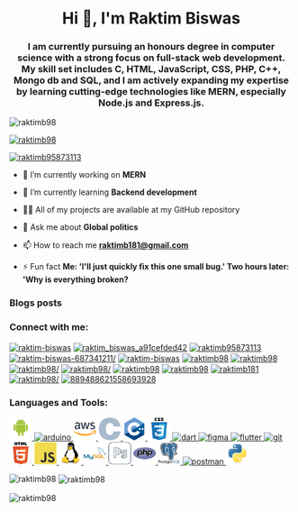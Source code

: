 <h1 align="center">Hi 👋, I'm Raktim Biswas</h1>
<h3 align="center">I am currently pursuing an honours degree in computer science with a strong focus on full-stack web development. My skill set includes C, HTML, JavaScript, CSS, PHP, C++, Mongo db and SQL, and I am actively expanding my expertise by learning cutting-edge technologies like MERN, especially Node.js and Express.js.</h3>

<p align="left"> <img src="https://komarev.com/ghpvc/?username=raktimb98&label=Profile%20views&color=0e75b6&style=flat" alt="raktimb98" /> </p>

<p align="left"> <a href="https://github.com/ryo-ma/github-profile-trophy"><img src="https://github-profile-trophy.vercel.app/?username=raktimb98" alt="raktimb98" /></a> </p>

<p align="left"> <a href="https://twitter.com/raktimb95873113" target="blank"><img src="https://img.shields.io/twitter/follow/raktimb95873113?logo=twitter&style=for-the-badge" alt="raktimb95873113" /></a> </p>

- 🔭 I’m currently working on **MERN**

- 🌱 I’m currently learning **Backend development**

- 👨‍💻 All of my projects are available at my GitHub repository

- 💬 Ask me about **Global politics**

- 📫 How to reach me **raktimb181@gmail.com**

- ⚡ Fun fact **Me: 'I'll just quickly fix this one small bug.' Two hours later: 'Why is everything broken?**

### Blogs posts
<!-- BLOG-POST-LIST:START -->
<!-- BLOG-POST-LIST:END -->

<h3 align="left">Connect with me:</h3>
<p align="left">
<a href="https://codepen.io/raktim-biswas" target="blank"><img align="center" src="https://raw.githubusercontent.com/rahuldkjain/github-profile-readme-generator/master/src/images/icons/Social/codepen.svg" alt="raktim-biswas" height="30" width="40" /></a>
<a href="https://dev.to/raktim_biswas_a91cefded42" target="blank"><img align="center" src="https://raw.githubusercontent.com/rahuldkjain/github-profile-readme-generator/master/src/images/icons/Social/devto.svg" alt="raktim_biswas_a91cefded42" height="30" width="40" /></a>
<a href="https://twitter.com/raktimb95873113" target="blank"><img align="center" src="https://raw.githubusercontent.com/rahuldkjain/github-profile-readme-generator/master/src/images/icons/Social/twitter.svg" alt="raktimb95873113" height="30" width="40" /></a>
<a href="https://linkedin.com/in/raktim-biswas-687341211/" target="blank"><img align="center" src="https://raw.githubusercontent.com/rahuldkjain/github-profile-readme-generator/master/src/images/icons/Social/linked-in-alt.svg" alt="raktim-biswas-687341211/" height="30" width="40" /></a>
<a href="https://stackoverflow.com/users/raktim-biswas" target="blank"><img align="center" src="https://raw.githubusercontent.com/rahuldkjain/github-profile-readme-generator/master/src/images/icons/Social/stack-overflow.svg" alt="raktim-biswas" height="30" width="40" /></a>
<a href="https://codesandbox.com/raktimb98" target="blank"><img align="center" src="https://raw.githubusercontent.com/rahuldkjain/github-profile-readme-generator/master/src/images/icons/Social/codesandbox.svg" alt="raktimb98" height="30" width="40" /></a>
<a href="https://kaggle.com/raktimb98" target="blank"><img align="center" src="https://raw.githubusercontent.com/rahuldkjain/github-profile-readme-generator/master/src/images/icons/Social/kaggle.svg" alt="raktimb98" height="30" width="40" /></a>
<a href="https://fb.com/raktimb98/" target="blank"><img align="center" src="https://raw.githubusercontent.com/rahuldkjain/github-profile-readme-generator/master/src/images/icons/Social/facebook.svg" alt="raktimb98/" height="30" width="40" /></a>
<a href="https://instagram.com/raktimb98/" target="blank"><img align="center" src="https://raw.githubusercontent.com/rahuldkjain/github-profile-readme-generator/master/src/images/icons/Social/instagram.svg" alt="raktimb98/" height="30" width="40" /></a>
<a href="https://dribbble.com/raktimb98" target="blank"><img align="center" src="https://raw.githubusercontent.com/rahuldkjain/github-profile-readme-generator/master/src/images/icons/Social/dribbble.svg" alt="raktimb98" height="30" width="40" /></a>
<a href="https://www.codechef.com/users/raktimb98" target="blank"><img align="center" src="https://cdn.jsdelivr.net/npm/simple-icons@3.1.0/icons/codechef.svg" alt="raktimb98" height="30" width="40" /></a>
<a href="https://www.hackerrank.com/raktimb181" target="blank"><img align="center" src="https://raw.githubusercontent.com/rahuldkjain/github-profile-readme-generator/master/src/images/icons/Social/hackerrank.svg" alt="raktimb181" height="30" width="40" /></a>
<a href="https://www.leetcode.com/raktimb98/" target="blank"><img align="center" src="https://raw.githubusercontent.com/rahuldkjain/github-profile-readme-generator/master/src/images/icons/Social/leet-code.svg" alt="raktimb98/" height="30" width="40" /></a>
<a href="https://discord.gg/889488621558693928" target="blank"><img align="center" src="https://raw.githubusercontent.com/rahuldkjain/github-profile-readme-generator/master/src/images/icons/Social/discord.svg" alt="889488621558693928" height="30" width="40" /></a>
</p>

<h3 align="left">Languages and Tools:</h3>
<p align="left"> <a href="https://developer.android.com" target="_blank" rel="noreferrer"> <img src="https://raw.githubusercontent.com/devicons/devicon/master/icons/android/android-original-wordmark.svg" alt="android" width="40" height="40"/> </a> <a href="https://www.arduino.cc/" target="_blank" rel="noreferrer"> <img src="https://cdn.worldvectorlogo.com/logos/arduino-1.svg" alt="arduino" width="40" height="40"/> </a> <a href="https://aws.amazon.com" target="_blank" rel="noreferrer"> <img src="https://raw.githubusercontent.com/devicons/devicon/master/icons/amazonwebservices/amazonwebservices-original-wordmark.svg" alt="aws" width="40" height="40"/> </a> <a href="https://www.cprogramming.com/" target="_blank" rel="noreferrer"> <img src="https://raw.githubusercontent.com/devicons/devicon/master/icons/c/c-original.svg" alt="c" width="40" height="40"/> </a> <a href="https://www.w3schools.com/cpp/" target="_blank" rel="noreferrer"> <img src="https://raw.githubusercontent.com/devicons/devicon/master/icons/cplusplus/cplusplus-original.svg" alt="cplusplus" width="40" height="40"/> </a> <a href="https://www.w3schools.com/css/" target="_blank" rel="noreferrer"> <img src="https://raw.githubusercontent.com/devicons/devicon/master/icons/css3/css3-original-wordmark.svg" alt="css3" width="40" height="40"/> </a> <a href="https://dart.dev" target="_blank" rel="noreferrer"> <img src="https://www.vectorlogo.zone/logos/dartlang/dartlang-icon.svg" alt="dart" width="40" height="40"/> </a> <a href="https://www.figma.com/" target="_blank" rel="noreferrer"> <img src="https://www.vectorlogo.zone/logos/figma/figma-icon.svg" alt="figma" width="40" height="40"/> </a> <a href="https://flutter.dev" target="_blank" rel="noreferrer"> <img src="https://www.vectorlogo.zone/logos/flutterio/flutterio-icon.svg" alt="flutter" width="40" height="40"/> </a> <a href="https://git-scm.com/" target="_blank" rel="noreferrer"> <img src="https://www.vectorlogo.zone/logos/git-scm/git-scm-icon.svg" alt="git" width="40" height="40"/> </a> <a href="https://www.w3.org/html/" target="_blank" rel="noreferrer"> <img src="https://raw.githubusercontent.com/devicons/devicon/master/icons/html5/html5-original-wordmark.svg" alt="html5" width="40" height="40"/> </a> <a href="https://developer.mozilla.org/en-US/docs/Web/JavaScript" target="_blank" rel="noreferrer"> <img src="https://raw.githubusercontent.com/devicons/devicon/master/icons/javascript/javascript-original.svg" alt="javascript" width="40" height="40"/> </a> <a href="https://www.linux.org/" target="_blank" rel="noreferrer"> <img src="https://raw.githubusercontent.com/devicons/devicon/master/icons/linux/linux-original.svg" alt="linux" width="40" height="40"/> </a> <a href="https://www.mysql.com/" target="_blank" rel="noreferrer"> <img src="https://raw.githubusercontent.com/devicons/devicon/master/icons/mysql/mysql-original-wordmark.svg" alt="mysql" width="40" height="40"/> </a> <a href="https://www.photoshop.com/en" target="_blank" rel="noreferrer"> <img src="https://raw.githubusercontent.com/devicons/devicon/master/icons/photoshop/photoshop-line.svg" alt="photoshop" width="40" height="40"/> </a> <a href="https://www.php.net" target="_blank" rel="noreferrer"> <img src="https://raw.githubusercontent.com/devicons/devicon/master/icons/php/php-original.svg" alt="php" width="40" height="40"/> </a> <a href="https://www.postgresql.org" target="_blank" rel="noreferrer"> <img src="https://raw.githubusercontent.com/devicons/devicon/master/icons/postgresql/postgresql-original-wordmark.svg" alt="postgresql" width="40" height="40"/> </a> <a href="https://postman.com" target="_blank" rel="noreferrer"> <img src="https://www.vectorlogo.zone/logos/getpostman/getpostman-icon.svg" alt="postman" width="40" height="40"/> </a> <a href="https://www.python.org" target="_blank" rel="noreferrer"> <img src="https://raw.githubusercontent.com/devicons/devicon/master/icons/python/python-original.svg" alt="python" width="40" height="40"/> </a> </p>

<p><img align="left" src="https://github-readme-stats.vercel.app/api/top-langs?username=raktimb98&show_icons=true&locale=en&layout=compact" alt="raktimb98" /></p>

<p>&nbsp;<img align="center" src="https://github-readme-stats.vercel.app/api?username=raktimb98&show_icons=true&locale=en" alt="raktimb98" /></p>

<p><img align="center" src="https://github-readme-streak-stats.herokuapp.com/?user=raktimb98&" alt="raktimb98" /></p>
